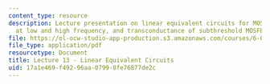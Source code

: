 ```yaml
---
content_type: resource
description: Lecture presentation on linear equivalent circuits for MOSFETs and BJTs
  at low and high frequency, and transconductance of subthreshold MOSFETs.
file: https://ol-ocw-studio-app-production.s3.amazonaws.com/courses/6-012-microelectronic-devices-and-circuits-fall-2009/17a1e469f49296aa07998fe76877de2c_MIT6_012F09_lec13.pdf
file_type: application/pdf
resourcetype: Document
title: Lecture 13 - Linear Equivalent Circuits
uid: 17a1e469-f492-96aa-0799-8fe76877de2c
---
```

